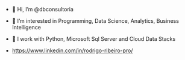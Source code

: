 - 👋 Hi, I’m @dbconsultoria
- 👀 I’m interested in Programming, Data Science, Analytics, Business Intelligence
- 🌱 I work with Python, Microsoft Sql Server and Cloud Data Stacks

- https://www.linkedin.com/in/rodrigo-ribeiro-pro/

<!---
dbconsultoria/dbconsultoria is a ✨ special ✨ repository because its `README.md` (this file) appears on your GitHub profile.
You can click the Preview link to take a look at your changes.
--->

